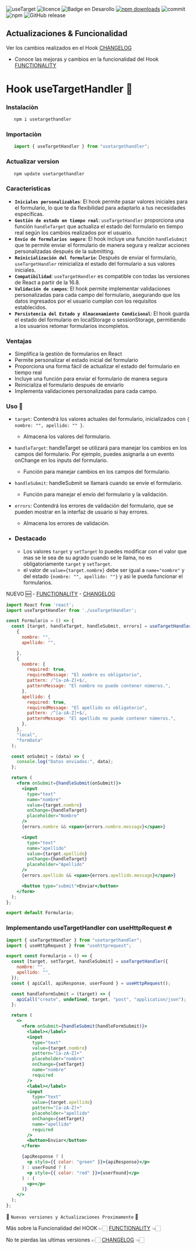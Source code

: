 ![useTarget](https://github.com/user-attachments/assets/fcdef414-d99f-49ae-8370-3b288d8b6fad)
![licence](https://img.shields.io/github/license/GianfrancoD/useTargetHandler)
![Badge en Desarollo](https://img.shields.io/badge/Status-En%20Desarrollo-green)
[![npm downloads](https://img.shields.io/npm/dt/usetargethandler.svg)](https://www.npmjs.com/package/usetargethandler)
![commit](https://img.shields.io/github/commits-since/GianfrancoD/useTargetHandler/1.0.27)
![npm](https://img.shields.io/npm/v/usetargethandler)
![GitHub release](https://img.shields.io/github/release/GianfrancoD/usetargethandler)

## Actualizaciones & Funcionalidad

Ver los cambios realizados en el Hook [CHANGELOG](./CHANGELOG.md)

- Conoce las mejoras y cambios en la funcionalidad del Hook [FUNCTIONALITY](FUNCTIONALITY.md)

# Hook useTargetHandler 📝

### Instalaciòn
```jsx
   npm i usetargethandler
```

### Importaciòn
```jsx
   import { useTargetHandler } from "usetargethandler";
```

### Actualizar version
```jsx
   npm update usetargethandler
```

### Caracteristicas

- **`Iniciales personalizables`**: El hook permite pasar valores iniciales para el formulario, lo que te da flexibilidad para adaptarlo a tus necesidades específicas.
- **`Gestión de estado en tiempo real`**: `useTargetHandler` proporciona una función `handleTarget` que actualiza el estado del formulario en tiempo real según los cambios realizados por el usuario.
- **`Envío de formularios seguro`**: El hook incluye una función `handleSubmit` que te permite enviar el formulario de manera segura y realizar acciones personalizadas después de la submitting.
- **`Reinicialización del formulario`**: Después de enviar el formulario, `useTargetHandler` reinicializa el estado del formulario a sus valores iniciales.
- **`Compatibilidad`**: `useTargetHandler` es compatible con todas las versiones de React a partir de la 16.8.
- **`Validación de campos`**: El hook permite implementar validaciones personalizadas para cada campo del formulario, asegurando que los datos ingresados por el usuario cumplan con los requisitos establecidos.
- **`Persistencia del Estado y Almacenamiento Condicional`**:
El hook guarda el estado del formulario en localStorage o sessionStorage, permitiendo a los usuarios retomar formularios incompletos.

### Ventajas

- Simplifica la gestión de formularios en React
- Permite personalizar el estado inicial del formulario
- Proporciona una forma fácil de actualizar el estado del formulario en tiempo real
- Incluye una función para enviar el formulario de manera segura
- Reinicializa el formulario después de enviarlo
- Implementa validaciones personalizadas para cada campo.

### Uso 💎

- `target`: Contendrá los valores actuales del formulario, inicializados con `{ nombre: "", apellido: "" }`.
   - Almacena los valores del formulario.
- `handleTarget`: handleTarget se utilizará para manejar los cambios en los campos del formulario. Por ejemplo, puedes asignarla a un evento onChange en los inputs del formulario.
   - Función para manejar cambios en los campos del formulario.
- `handleSubmit`: handleSubmit se llamará cuando se envíe el formulario.
   - Función para manejar el envío del formulario y la validación.
- `errors`: Contendrá los errores de validación del formulario, que se pueden mostrar en la interfaz de usuario si hay errores.
   - Almacena los errores de validación.

- ### Destacado
  - Los valores `target` y `setTarget` lo puedes modificar con el valor que mas se le sea de su agrado cuando se le llama, no es obligatoriamente `target` y `setTarget`.
  - el valor de `value={target.nombre}` debe ser igual a `name="nombre"` y del estado `{nombre: "", apellido: ""}` y asi le pueda funcionar el formularios.

 NUEVO 🆕 - 
[FUNCTIONALITY](FUNCTIONALITY.md) - [CHANGELOG](./CHANGELOG.md) 
```jsx
import React from 'react';
import useTargetHandler from './useTargetHandler';

const Formulario = () => {
  const [target, handleTarget, handleSubmit, errors] = useTargetHandler(
    {
      nombre: "",
      apellido: "",

    },
    {
      nombre: {
        required: true,
        requiredMessage: "El nombre es obligatorio",
        pattern: /^[a-zA-Z]+$/,
        patternMessage: "El nombre no puede contener números.",
      },
      apellido: {
        required: true,
        requiredMessage: "El apellido es obligatorio",
        pattern: /^[a-zA-Z]+$/,
        patternMessage: "El apellido no puede contener números.",
      },
    },
    "local",
    "formData"
  );

  const onSubmit = (data) => {
    console.log("Datos enviados:", data);
  };

  return (
    <form onSubmit={handleSubmit(onSubmit)}>
      <input
        type="text"
        name="nombre"
        value={target.nombre}
        onChange={handleTarget}
        placeholder="Nombre"
      />
      {errors.nombre && <span>{errors.nombre.message}</span>}

      <input
        type="text"
        name="apellido"
        value={target.apellido}
        onChange={handleTarget}
        placeholder="Apellido"
      />
      {errors.apellido && <span>{errors.apellido.message}</span>}

      <button type="submit">Enviar</button>
    </form>
  );
};

export default Formulario;
```

### Implementando useTargetHandler con useHttpRequest 🔥

```jsx
import { useTargetHandler } from "usetargethandler";
import { useHttpRequest } from "usehttprequest";

export const Formulario = () => {
  const [target, setTarget, handleSubmit] = useTargetHandler({
    nombre: "",
    apellido: "",
  });
  const { apiCall, apiResponse, userFound } = useHttpRequest();

  const handleFormSubmit = (target) => {
    apiCall("create", undefined, target, "post", "application/json");
  };

  return (
    <>
      <form onSubmit={handleSubmit(handleFormSubmit)}>
        <label></label>
        <input
          type="text"
          value={target.nombre}
          pattern="[a-zA-Z]+"
          placeholder="nombre"
          onChange={setTarget}
          name="nombre"
          required
        />
        <label></label>
        <input
          type="text"
          value={target.apellido}
          pattern="[a-zA-Z]+"
          placeholder="apellido"
          onChange={setTarget}
          name="apellido"
          required
        />
        <button>Enviar</button>
      </form>

      {apiResponse ? (
        <p style={{ color: "green" }}>{apiResponse}</p>
      ) : userFound ? (
        <p style={{ color: "red" }}>{userFound}</p>
      ) : (
        <p></p>
      )}
    </>
  );
};
```

🚨 `Nuevas versiones y Actualizaciones Proximamente` 🚨

Màs sobre la Funcionalidad del HOOK 👉🏻 [FUNCTIONALITY](FUNCTIONALITY.md) 👈🏻

No te pierdas las ultimas versiones 👉🏻 [CHANGELOG](./CHANGELOG.md) 👈🏻
